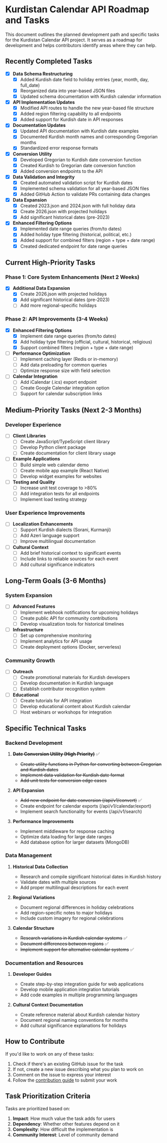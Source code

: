 # Kurdistan Calendar API Roadmap and Tasks

This document outlines the planned development path and specific tasks for the Kurdistan Calendar API project. It serves as a roadmap for development and helps contributors identify areas where they can help.

## Recently Completed Tasks

- [x] **Data Schema Restructuring**
  - [x] Added Kurdish date field to holiday entries (year, month, day, full_date)
  - [x] Reorganized data into year-based JSON files
  - [x] Updated schema documentation with Kurdish calendar information

- [x] **API Implementation Updates**
  - [x] Modified API routes to handle the new year-based file structure
  - [x] Added region filtering capability to all endpoints 
  - [x] Added support for Kurdish date in API responses

- [x] **Documentation Updates**
  - [x] Updated API documentation with Kurdish date examples
  - [x] Documented Kurdish month names and corresponding Gregorian months
  - [x] Standardized error response formats
  
- [x] **Conversion Utility**
  - [x] Developed Gregorian to Kurdish date conversion function
  - [x] Created Kurdish to Gregorian date conversion function
  - [x] Added conversion endpoints to the API

- [x] **Data Validation and Integrity**
  - [x] Created automated validation script for Kurdish dates
  - [x] Implemented schema validation for all year-based JSON files
  - [x] Added GitHub Action to validate PRs containing data changes

- [x] **Data Expansion**
  - [x] Created 2023.json and 2024.json with full holiday data
  - [x] Create 2026.json with projected holidays
  - [x] Add significant historical dates (pre-2023)

- [x] **Enhanced Filtering Options**
  - [x] Implemented date range queries (from/to dates)
  - [x] Added holiday type filtering (historical, political, etc.)
  - [x] Added support for combined filters (region + type + date range)
  - [x] Created dedicated endpoint for date range queries

## Current High-Priority Tasks

### Phase 1: Core System Enhancements (Next 2 Weeks)

- [x] **Additional Data Expansion**
  - [x] Create 2026.json with projected holidays
  - [x] Add significant historical dates (pre-2023)
  - [ ] Add more regional-specific holidays

### Phase 2: API Improvements (3-4 Weeks)

- [x] **Enhanced Filtering Options**
  - [x] Implement date range queries (from/to dates)
  - [x] Add holiday type filtering (official, cultural, historical, religious)
  - [x] Support combined filters (region + type + date range)

- [ ] **Performance Optimization**
  - [ ] Implement caching layer (Redis or in-memory)
  - [ ] Add data preloading for common queries
  - [ ] Optimize response size with field selection

- [ ] **Calendar Integration**
  - [ ] Add iCalendar (.ics) export endpoint
  - [ ] Create Google Calendar integration option
  - [ ] Support for calendar subscription links

## Medium-Priority Tasks (Next 2-3 Months)

### Developer Experience

- [ ] **Client Libraries**
  - [ ] Create JavaScript/TypeScript client library
  - [ ] Develop Python client package
  - [ ] Create documentation for client library usage

- [ ] **Example Applications**
  - [ ] Build simple web calendar demo
  - [ ] Create mobile app example (React Native)
  - [ ] Develop widget examples for websites

- [ ] **Testing and Quality**
  - [ ] Increase unit test coverage to >80%
  - [ ] Add integration tests for all endpoints
  - [ ] Implement load testing strategy

### User Experience Improvements

- [ ] **Localization Enhancements**
  - [ ] Support Kurdish dialects (Sorani, Kurmanji)
  - [ ] Add Azeri language support
  - [ ] Improve multilingual documentation

- [ ] **Cultural Context**
  - [ ] Add brief historical context to significant events
  - [ ] Include links to reliable sources for each event
  - [ ] Add cultural significance indicators

## Long-Term Goals (3-6 Months)

### System Expansion

- [ ] **Advanced Features**
  - [ ] Implement webhook notifications for upcoming holidays
  - [ ] Create public API for community contributions
  - [ ] Develop visualization tools for historical timelines

- [ ] **Infrastructure**
  - [ ] Set up comprehensive monitoring
  - [ ] Implement analytics for API usage
  - [ ] Create deployment options (Docker, serverless)

### Community Growth

- [ ] **Outreach**
  - [ ] Create promotional materials for Kurdish developers
  - [ ] Develop documentation in Kurdish language
  - [ ] Establish contributor recognition system

- [ ] **Educational**
  - [ ] Create tutorials for API integration
  - [ ] Develop educational content about Kurdish calendar
  - [ ] Host webinars or workshops for integration

## Specific Technical Tasks

### Backend Development

1. **~~Date Conversion Utility (High Priority)~~** ✅
   - ~~Create utility functions in Python for converting between Gregorian and Kurdish dates~~
   - ~~Implement data validation for Kurdish date format~~
   - ~~Add unit tests for conversion edge cases~~

2. **API Expansion**
   - ~~Add new endpoint for date conversion (/api/v1/convert)~~ ✅
   - Create endpoint for calendar exports (/api/v1/calendar/export)
   - Implement search functionality for events (/api/v1/search)

3. **Performance Improvements**
   - Implement middleware for response caching
   - Optimize data loading for large date ranges
   - Add database option for larger datasets (MongoDB)

### Data Management

1. **Historical Data Collection**
   - Research and compile significant historical dates in Kurdish history
   - Validate dates with multiple sources
   - Add proper multilingual descriptions for each event

2. **Regional Variations**
   - Document regional differences in holiday celebrations
   - Add region-specific notes to major holidays
   - Include custom imagery for regional celebrations

3. **Calendar Structure**
   - ~~Research variations in Kurdish calendar systems~~ ✅
   - ~~Document differences between regions~~ ✅
   - ~~Implement support for alternative calendar systems~~ ✅

### Documentation and Resources

1. **Developer Guides**
   - Create step-by-step integration guide for web applications
   - Develop mobile application integration tutorials
   - Add code examples in multiple programming languages

2. **Cultural Context Documentation**
   - Create reference material about Kurdish calendar history
   - Document regional naming conventions for months
   - Add cultural significance explanations for holidays

## How to Contribute

If you'd like to work on any of these tasks:

1. Check if there's an existing GitHub issue for the task
2. If not, create a new issue describing what you plan to work on
3. Comment on the issue to express your interest
4. Follow the [contribution guide](contribution_guide.md) to submit your work

## Task Prioritization Criteria

Tasks are prioritized based on:

1. **Impact**: How much value the task adds for users
2. **Dependency**: Whether other features depend on it
3. **Complexity**: How difficult the implementation is
4. **Community Interest**: Level of community demand 